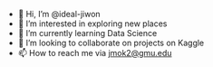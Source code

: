 - 👋 Hi, I’m @ideal-jiwon
- 👀 I’m interested in exploring new places 
- 🌱 I’m currently learning Data Science
- 💞️ I’m looking to collaborate on projects on Kaggle
- 📫 How to reach me via jmok2@gmu.edu

<!---
ideal-jiwon/ideal-jiwon is a ✨ special ✨ repository because its `README.md` (this file) appears on your GitHub profile.
You can click the Preview link to take a look at your changes.
--->
